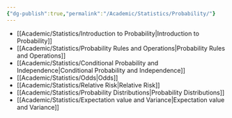 ```yaml
---
{"dg-publish":true,"permalink":"/Academic/Statistics/Probability/"}
---
```


- [[Academic/Statistics/Introduction to Probability\|Introduction to Probability]]
- [[Academic/Statistics/Probability Rules and Operations\|Probability Rules and Operations]]
- [[Academic/Statistics/Conditional Probability and Independence\|Conditional Probability and Independence]]
- [[Academic/Statistics/Odds\|Odds]]
- [[Academic/Statistics/Relative Risk\|Relative Risk]]
- [[Academic/Statistics/Probability Distributions\|Probability Distributions]]
- [[Academic/Statistics/Expectation value and Variance\|Expectation value and Variance]]


